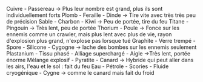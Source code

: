 Cuivre - Passereau
  -> Plus leur nombre est grand, plus ils sont individuellement forts
Plomb - 
Feraille - Dinde
  -> Tire vite avec très très peu de précision
Sable - 
Charbon - Kiwi
  -> Peu de portée, tire du feu
Titane - Pingouin
  -> Très lent, peu de portée
Thorium - Poule
  -> Fonce sur les ennemis comme un crawler, mais plus lent avec plus de vie, rayon d'explosion plus grand, n'explose pas lorsque tué
Graphite - 
Verre trempé - 
Spore - 
Silicone - Cygogne
  -> lache des bombes sur les ennemis seulement
Plastanium - 
Tissu phasé - 
Alliage superchargé - Aigle
  ->Très lent, portée énorme
Mélange explosif - 
Pyratite - Canard
  -> Hybride qui peut aller dans les airs, l'eau et le sol : fait du feu
Eau - 
Pétrole - 
Scories - 
Fluide cryogénique - Cygne
  -> comme le canard mais fait du froid 
